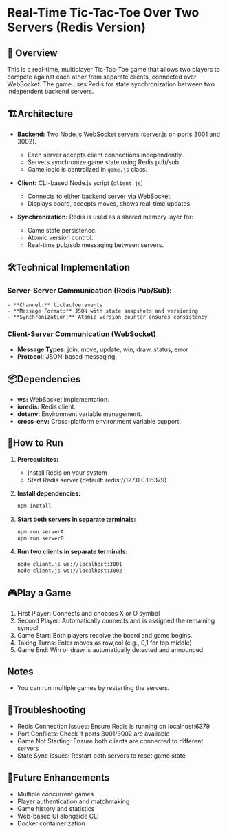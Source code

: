 # Real-Time Tic-Tac-Toe Over Two Servers (Redis Version)

## 🎯 Overview
This is a real-time, multiplayer Tic-Tac-Toe game that allows two players to compete against each other from separate clients, connected over WebSocket. The game uses Redis for state synchronization between two independent backend servers.

## 🏗️Architecture

- **Backend:** Two Node.js WebSocket servers (server.js on ports 3001 and 3002).
    - Each server accepts client connections independently.
    - Servers synchronize game state using Redis pub/sub.
    - Game logic is centralized in `game.js` class.

- **Client:** CLI-based Node.js script (`client.js`)
    - Connects to either backend server via WebSocket.
    - Displays board, accepts moves, shows real-time updates.

- **Synchronization:** Redis is used as a shared memory layer for:
    - Game state persistence.
    - Atomic version control.
    - Real-time pub/sub messaging between servers.


## 🛠️Technical Implementation
### Server-Server Communication (Redis Pub/Sub):

    - **Channel:** tictactoe:events
    - **Message Format:** JSON with state snapshots and versioning
    - **Synchronization:** Atomic version counter ensures consistency

### Client-Server Communication (WebSocket)
- **Message Types:** join, move, update, win, draw, status, error
- **Protocol:** JSON-based messaging.

## 📦Dependencies
- **ws:** WebSocket implementation.
- **ioredis:** Redis client.
- **dotenv:** Environment variable management.
- **cross-env:** Cross-platform environment variable support.

## 🚀How to Run

1. **Prerequisites:**
    - Install Redis on your system
    - Start Redis server (default: redis://127.0.0.1:6379)

2. **Install dependencies:**
    ```bash
    npm install
    ```

3. **Start both servers in separate terminals:**
    ```bash
    npm run serverA
    npm run serverB
    ```

4. **Run two clients in separate terminals:**
    ```bash
    node client.js ws://localhost:3001
    node client.js ws://localhost:3002
    ```

## 🎮Play a Game
1. First Player: Connects and chooses X or O symbol
2. Second Player: Automatically connects and is assigned the remaining symbol
3. Game Start: Both players receive the board and game begins.
4. Taking Turns: Enter moves as row,col (e.g., 0,1 for top middle)
5. Game End: Win or draw is automatically detected and announced

## Notes

- You can run multiple games by restarting the servers.

## 🐛Troubleshooting
- Redis Connection Issues: Ensure Redis is running on localhost:6379
- Port Conflicts: Check if ports 3001/3002 are available
- Game Not Starting: Ensure both clients are connected to different servers
- State Sync Issues: Restart both servers to reset game state

## 📝Future Enhancements
- Multiple concurrent games
- Player authentication and matchmaking
- Game history and statistics
- Web-based UI alongside CLI
- Docker containerization